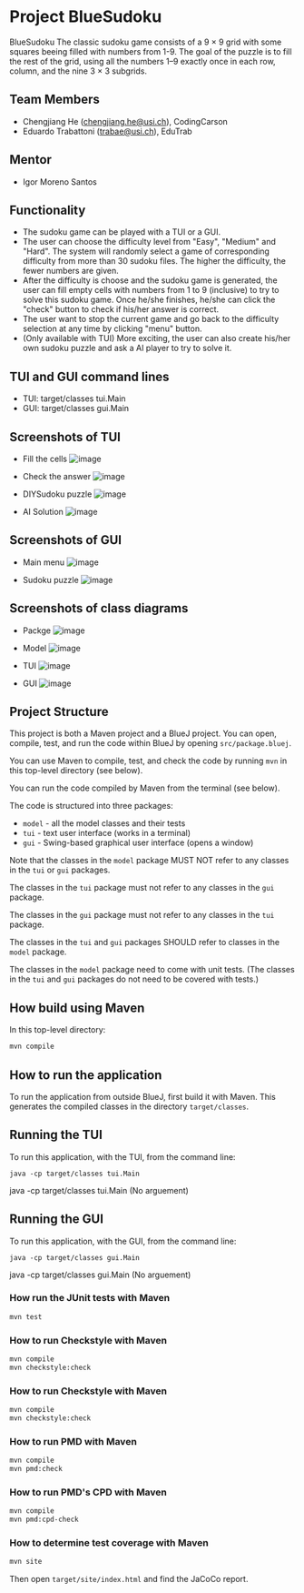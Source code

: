 # Project BlueSudoku

BlueSudoku
The classic sudoku game consists of a 9 × 9 grid with some squares beeing filled with numbers from 1-9.
The goal of the puzzle is to fill the rest of the grid, using all the numbers 1–9 exactly once in each row, column, and the nine 3 × 3 subgrids.

## Team Members

* Chengjiang He (chengjiang.he@usi.ch), CodingCarson
* Eduardo Trabattoni (trabae@usi.ch), EduTrab

## Mentor

* Igor Moreno Santos

## Functionality

* The sudoku game can be played with a TUI or a GUI.
* The user can choose the difficulty level from "Easy", "Medium" and "Hard". The system will randomly select a game of corresponding difficulty from more than 30 sudoku files. The higher the difficulty, the fewer numbers are given.
* After the difficulty is choose and the sudoku game is generated, the user can fill empty cells with numbers from 1 to 9 (inclusive) to try to solve this sudoku game. Once he/she finishes, he/she can click the "check" button to check if his/her answer is correct.
* The user want to stop the current game and go back to the difficulty selection at any time by clicking "menu" button.
* (Only available with TUI) More exciting, the user can also create his/her own sudoku puzzle and ask a AI player to try to solve it.

## TUI and GUI command lines
* TUI: target/classes tui.Main
* GUI: target/classes gui.Main

## Screenshots of TUI
* Fill the cells
![image](https://github.com/usi-pf2-2022/project-bluesudoku/blob/main/screenShots/tui_fill.png)

* Check the answer
![image](https://github.com/usi-pf2-2022/project-bluesudoku/blob/main/screenShots/tui_checkAnswer.png)

* DIYSudoku puzzle
![image](https://github.com/usi-pf2-2022/project-bluesudoku/blob/main/screenShots/tui_DIYSudoku.png)

* AI Solution
![image](https://github.com/usi-pf2-2022/project-bluesudoku/blob/main/screenShots/tui_aiSulution.png)

## Screenshots of GUI
* Main menu
![image](https://github.com/usi-pf2-2022/project-bluesudoku/blob/main/screenShots/gui_menu.png)

* Sudoku puzzle
![image](https://github.com/usi-pf2-2022/project-bluesudoku/blob/main/screenShots/gui_game.png)

## Screenshots of class diagrams
* Packge
![image](https://github.com/usi-pf2-2022/project-bluesudoku/blob/main/screenShots/diagram_package.png)

* Model
![image](https://github.com/usi-pf2-2022/project-bluesudoku/blob/main/screenShots/diagram_model.png)

* TUI
![image](https://github.com/usi-pf2-2022/project-bluesudoku/blob/main/screenShots/diagram_tui.png)

* GUI
![image](https://github.com/usi-pf2-2022/project-bluesudoku/blob/main/screenShots/diagram_gui.png)

## Project Structure

This project is both a Maven project and a BlueJ project.
You can open, compile, test, and run the code within BlueJ
by opening `src/package.bluej`.

You can use Maven to compile, test, and check the code
by running `mvn` in this top-level directory (see below).

You can run the code compiled by Maven from the terminal (see below).

The code is structured into three packages:

* `model` - all the model classes and their tests
* `tui` - text user interface (works in a terminal)
* `gui` - Swing-based graphical user interface (opens a window)

Note that the classes in the `model` package MUST NOT refer to any
classes in the `tui` or `gui` packages.

The classes in the `tui` package must not refer to any classes in the `gui` package.

The classes in the `gui` package must not refer to any classes in the `tui` package.

The classes in the `tui` and `gui` packages SHOULD refer to classes in the `model` package.

The classes in the `model` package need to come with unit tests.
(The classes in the `tui` and `gui` packages do not need to be covered with tests.)

## How build using Maven

In this top-level directory:

```bash
mvn compile
```

## How to run the application

To run the application from outside BlueJ, first build it with Maven.
This generates the compiled classes in the directory `target/classes`.

## Running the TUI

To run this application, with the TUI, from the command line:

```bach
java -cp target/classes tui.Main
```

java -cp target/classes tui.Main  (No arguement)

## Running the GUI

To run this application, with the GUI, from the command line:

```bach
java -cp target/classes gui.Main
```

java -cp target/classes gui.Main  (No arguement)

### How run the JUnit tests with Maven

```bash
mvn test
```

### How to run Checkstyle with Maven

```bash
mvn compile
mvn checkstyle:check
```

### How to run Checkstyle with Maven

```bash
mvn compile
mvn checkstyle:check
```

### How to run PMD with Maven

```bash
mvn compile
mvn pmd:check
```

### How to run PMD's CPD with Maven

```bash
mvn compile
mvn pmd:cpd-check
```

### How to determine test coverage with Maven

```bash
mvn site
```

Then open `target/site/index.html` and find the JaCoCo report.
